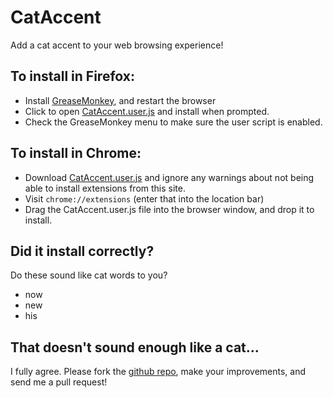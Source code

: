 CatAccent
=======

Add a cat accent to your web browsing experience!

## To install in Firefox:
* Install [GreaseMonkey](https://addons.mozilla.org/en-US/firefox/addon/greasemonkey/), and restart the browser
* Click to open [CatAccent.user.js](https://raw.githubusercontent.com/zemkat/CatAccent/master/CatAccent.user.js) and install when prompted.
* Check the GreaseMonkey menu to make sure the user script is enabled.

## To install in Chrome:
* Download [CatAccent.user.js](https://raw.githubusercontent.com/zemkat/CatAccent/master/CatAccent.user.js) and ignore any warnings about not being able to install extensions from this site.
* Visit `chrome://extensions` (enter that into the location bar)
* Drag the CatAccent.user.js file into the browser window, and drop it to install.

## Did it install correctly?
Do these sound like cat words to you?

* now
* new
* his

## That doesn't sound enough like a cat...
I fully agree. Please fork the [github repo](https://github.com/zemkat/CatAccent), make your improvements, and send me a pull request!
